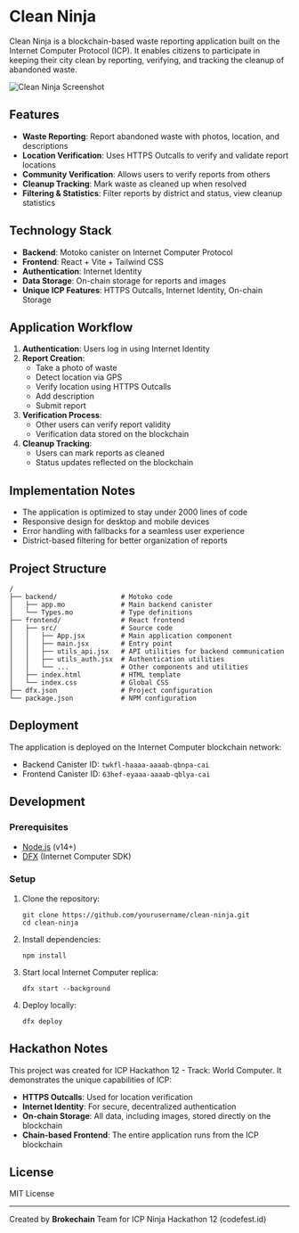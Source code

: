 # Clean Ninja

Clean Ninja is a blockchain-based waste reporting application built on the Internet Computer Protocol (ICP). It enables citizens to participate in keeping their city clean by reporting, verifying, and tracking the cleanup of abandoned waste.

![Clean Ninja Screenshot](https://via.placeholder.com/800x400?text=Clean+Ninja+App)

## Features

- **Waste Reporting**: Report abandoned waste with photos, location, and descriptions
- **Location Verification**: Uses HTTPS Outcalls to verify and validate report locations
- **Community Verification**: Allows users to verify reports from others
- **Cleanup Tracking**: Mark waste as cleaned up when resolved
- **Filtering & Statistics**: Filter reports by district and status, view cleanup statistics

## Technology Stack

- **Backend**: Motoko canister on Internet Computer Protocol
- **Frontend**: React + Vite + Tailwind CSS
- **Authentication**: Internet Identity
- **Data Storage**: On-chain storage for reports and images
- **Unique ICP Features**: HTTPS Outcalls, Internet Identity, On-chain Storage

## Application Workflow

1. **Authentication**: Users log in using Internet Identity
2. **Report Creation**:
   - Take a photo of waste
   - Detect location via GPS
   - Verify location using HTTPS Outcalls
   - Add description
   - Submit report
3. **Verification Process**:
   - Other users can verify report validity
   - Verification data stored on the blockchain
4. **Cleanup Tracking**:
   - Users can mark reports as cleaned
   - Status updates reflected on the blockchain

## Implementation Notes

- The application is optimized to stay under 2000 lines of code
- Responsive design for desktop and mobile devices
- Error handling with fallbacks for a seamless user experience
- District-based filtering for better organization of reports

## Project Structure

```
/
├── backend/                # Motoko code
│   ├── app.mo              # Main backend canister
│   └── Types.mo            # Type definitions
├── frontend/               # React frontend
│   ├── src/                # Source code
│   │   ├── App.jsx         # Main application component
│   │   ├── main.jsx        # Entry point
│   │   ├── utils_api.jsx   # API utilities for backend communication
│   │   ├── utils_auth.jsx  # Authentication utilities
│   │   └── ...             # Other components and utilities
│   ├── index.html          # HTML template
│   └── index.css           # Global CSS
├── dfx.json                # Project configuration
└── package.json            # NPM configuration
```

## Deployment

The application is deployed on the Internet Computer blockchain network:

- Backend Canister ID: `twkfl-haaaa-aaaab-qbnpa-cai`
- Frontend Canister ID: `63hef-eyaaa-aaaab-qblya-cai`

## Development

### Prerequisites

- [Node.js](https://nodejs.org/) (v14+)
- [DFX](https://internetcomputer.org/docs/building-apps/getting-started/install) (Internet Computer SDK)

### Setup

1. Clone the repository:
   ```
   git clone https://github.com/yourusername/clean-ninja.git
   cd clean-ninja
   ```

2. Install dependencies:
   ```
   npm install
   ```

3. Start local Internet Computer replica:
   ```
   dfx start --background
   ```

4. Deploy locally:
   ```
   dfx deploy
   ```

## Hackathon Notes

This project was created for ICP Hackathon 12 - Track: World Computer. It demonstrates the unique capabilities of ICP:

- **HTTPS Outcalls**: Used for location verification
- **Internet Identity**: For secure, decentralized authentication
- **On-chain Storage**: All data, including images, stored directly on the blockchain
- **Chain-based Frontend**: The entire application runs from the ICP blockchain

## License

MIT License

---

Created by **Brokechain** Team for ICP Ninja Hackathon 12 (codefest.id)
